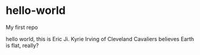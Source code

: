 # hello-world
My first repo

hello world, this is Eric Ji.
Kyrie Irving of Cleveland Cavaliers believes Earth is flat, really?
